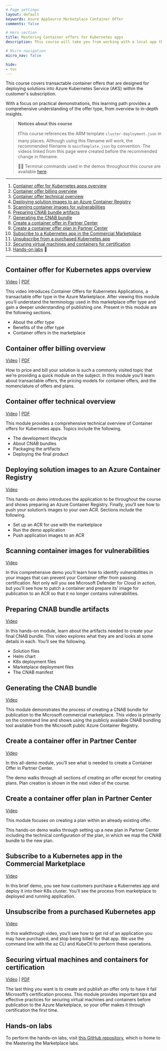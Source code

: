 ```yaml
---
# Page settings
layout: default
keywords: Azure AppSource Marketplace Container Offer
comments: false

# Hero section
title: Mastering Container offers for Kubernetes apps
description: This course will take you from working with a local app through publishing a Container Offer to the Microsoft commercial marketplace.

# Micro navigation
micro_nav: false

hide:
- toc
---
```


This course covers transactable container offers that are designed for deploying solutions into Azure Kubernetes Service (AKS) within the customer's subscription.

With a focus on practical demonstrations, this learning path provides a comprehensive understanding of the offer type, from overview to in-depth insights.


> **Notices about this course**
>
>❗This course references the ARM template `cluster-deployment.json` in many places. Although using this filename will work, the recommended filename is `mainTemplate.json` by convention. The videos linked from this page were created before the recommended change in filename.
>
> 👩‍💻 Terminal commands used in the demos throughout this course are available [here](./demo-steps.sh).

---

<!-- no toc -->
1. [Container offer for Kubernetes apps overview](#container-offer-for-kubernetes-apps-overview)
1. [Container offer billing overview](#container-offer-billing-overview)
1. [Container offer technical overview](#container-offer-technical-overview)
1. [Deploying solution images to an Azure Container Registry](#deploying-solution-images-to-an-azure-container-registry)
1. [Scanning container images for vulnerabilities](#scanning-container-images-for-vulnerabilities)
1. [Preparing CNAB bundle artifacts](#preparing-cnab-bundle-artifacts)
1. [Generating the CNAB bundle](#generating-the-cnab-bundle)
1. [Create a container offer in Partner Center](#create-a-container-offer-in-partner-center)
1. [Create a container offer plan in Partner Center](#create-a-container-offer-plan-in-partner-center)
1. [Subscribe to a Kubernetes app in the Commercial Marketplace](#subscribe-to-a-kubernetes-app-in-the-commercial-marketplace)
1. [Unsubscribe from a purchased Kubernetes app](#unsubscribe-from-a-purchased-kubernetes-app)
1. [Securing virtual machines and containers for certification](#securing-virtual-machines-and-containers-for-certification)
1. [Hands-on labs](#hands-on-labs) 🧪

---

## Container offer for Kubernetes apps overview

<a href="https://partner.microsoft.com/en-us/training/assets/detail/container-offer-for-kubernetes-apps-overview-mp4" target="_blank">Video</a> | [PDF](./pdfs/01.1-overview-2.pdf)

This video introduces Container Offers for Kubernetes Applications, a transactable offer type in the Azure Marketplace. After viewing this module you’ll understand the terminology used in this marketplace offer type and gain a deeper understanding of publishing one. Present in this module are the following sections.

- About the offer type
- Benefits of the offer type
- Container offers in the marketplace

## Container offer billing overview

<a href="https://partner.microsoft.com/en-us/training/assets/detail/container-offer-billing-overview-mp4" target="_blank">Video</a> | [PDF](./pdfs/01.2-billing-overview.pdf)

How to price and bill your solution is such a commonly visited topic that we’re providing a quick module on the subject. In this module you’ll learn about transactable offers, the pricing models for container offers, and the nomenclature of offers and plans.

## Container offer technical overview

<a href="https://partner.microsoft.com/en-us/training/assets/detail/container-offer-technical-overview-mp4" target="_blank">Video</a> | [PDF](./pdfs/02.1-technical-overview.pdf)

This module provides a comprehensive technical overview of Container offers for Kubernetes apps. Topics include the following.

- The development lifecycle
- About CNAB bundles
- Packaging the artifacts
- Deploying the final product

## Deploying solution images to an Azure Container Registry

<a href="https://partner.microsoft.com/en-us/training/assets/detail/deploying-solution-images-to-an-azure-container-registry-mp4" target="_blank">Video</a>

This hands-on demo introduces the application to be throughout the course and shows preparing an Azure Container Registry. Finally, you’ll see how to push your solution’s images to your own ACR. Sections include the following.

- Set up an ACR for use with the marketplace
- Run the demo application
- Push application images to an ACR

## Scanning container images for vulnerabilities

<a href="https://partner.microsoft.com/en-us/training/assets/detail/scanning-container-images-for-vulnerabilities-mp4" target="_blank">Video</a>

In this comprehensive demo you’ll learn how to identify vulnerabilities in your images that can prevent your Container offer from passing certification. Not only will you see Microsoft Defender for Cloud in action, but you’ll see how to patch a container and prepare its’ image for publication to an ACR so that it no longer contains vulnerabilities.

## Preparing CNAB bundle artifacts

<a href="https://partner.microsoft.com/en-us/training/assets/detail/preparing-cnab-bundle-artifacts-mp4" target="_blank">Video</a>

In this hands-on module, learn about the artifacts needed to create your final CNAB bundle. This video explores what they are and looks at some details in each. You’ll see the following.

- Solution files
- Helm chart
- K8s deployment files
- Marketplace deployment files
- The CNAB manifest

## Generating the CNAB bundle

<a href="https://partner.microsoft.com/en-us/training/assets/detail/generating-the-cnab-bundle-mp4" target="_blank">Video</a>

This module demonstrates the process of creating a CNAB bundle for publication to the Microsoft commercial marketplace. This video is primarily on the command line and shows using the publicly available CNAB bundling tool available from the Microsoft public Azure Container Registry.

## Create a container offer in Partner Center

<a href="https://partner.microsoft.com/en-us/training/assets/detail/creating-a-container-offer-in-partner-center-mp4" target="_blank">Video</a>

In this all-demo module, you’ll see what is needed to create a Container Offer in Partner Center. 

The demo walks through all sections of creating an offer except for creating plans. Plan creation is shown in the next video of the course.

## Create a container offer plan in Partner Center

<a href="https://partner.microsoft.com/en-us/training/assets/detail/creating-a-container-offer-in-partner-center-mp4" target="_blank">Video</a>

This module focuses on creating a plan within an already existing offer. 

This hands-on demo walks through setting up a new plan in Partner Center including the technical configuration of the plan, in which we map the CNAB bundle to the new plan.

## Subscribe to a Kubernetes app in the Commercial Marketplace

<a href="https://partner.microsoft.com/en-us/training/assets/detail/subscribing-to-a-kubernetes-app-in-the-commercial-marketplace-mp4" target="_blank">Video</a>

In this brief demo, you see how customers purchase a Kubernetes app and deploy it into their K8s cluster. You’ll see the process from marketplace to deployed and running application.

## Unsubscribe from a purchased Kubernetes app

<a href="https://partner.microsoft.com/en-us/training/assets/detail/unsubscribing-from-a-kubernetes-app-that-you-purchased-mp4" target="_blank">Video</a>

In this walkthrough video, you’ll see how to get rid of an application you may have purchased, and stop being billed for that app. We use the command line with the az CLI and KubeCtl to perform these operations.

## Securing virtual machines and containers for certification

<a href="https://partner.microsoft.com/en-us/training/assets/detail/securing-vms-and-containers-for-certification-mp4" target="_blank">Video</a> | [PDF](./pdfs/0.0-securing-vm-and-container-images-overview.pdf)

The last thing you want is to create and publish an offer only to have it fail Microsoft’s certification process. This module provides important tips and effective practices for securing virtual machines and containers before publication to the Azure Marketplace, so your offer makes it through certification the first time.

## Hands-on labs

To perform the hands-on labs, visit [this GitHub repository](https://github.com/Azure/mtm-labs), which is home to the Mastering the Marketplace labs.
